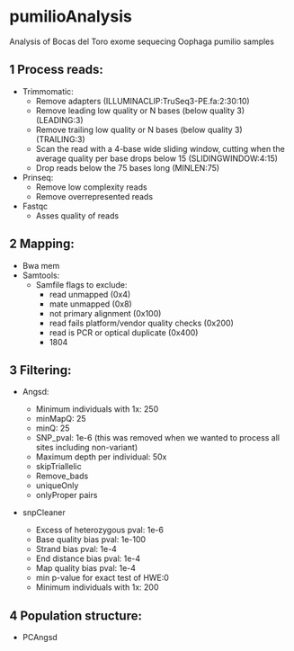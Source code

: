 # pumilioAnalysis
Analysis of Bocas del Toro exome sequecing Oophaga pumilio samples

## 1 Process reads:

- Trimmomatic:
  - Remove adapters (ILLUMINACLIP:TruSeq3-PE.fa:2:30:10)
  - Remove leading low quality or N bases (below quality 3) (LEADING:3)
  - Remove trailing low quality or N bases (below quality 3) (TRAILING:3)
  - Scan the read with a 4-base wide sliding window, cutting when the average quality per base drops below 15 (SLIDINGWINDOW:4:15)
  - Drop reads below the 75 bases long (MINLEN:75)
- Prinseq:
  - Remove low complexity reads
  - Remove overrepresented reads
- Fastqc
  - Asses quality of reads

## 2 Mapping:

- Bwa mem
- Samtools:
  - Samfile flags to exclude:
    - read unmapped (0x4)
    - mate unmapped (0x8)
    - not primary alignment (0x100)
    - read fails platform/vendor quality checks (0x200)
    - read is PCR or optical duplicate (0x400)
    - 1804
    
 ## 3 Filtering:
- Angsd:
  - Minimum individuals with 1x: 250 
  - minMapQ: 25
  - minQ: 25
  - SNP_pval: 1e-6 (this was removed when we wanted to process all sites including non-variant)
  - Maximum depth per individual: 50x
  - skipTriallelic
  - Remove_bads
  - uniqueOnly
  - onlyProper pairs

- snpCleaner
  - Excess of heterozygous pval: 1e-6
  - Base quality bias pval: 1e-100
  - Strand bias pval: 1e-4
  - End distance bias pval: 1e-4
  - Map quality bias pval: 1e-4
  - min p-value for exact test of HWE:0
  - Minimum individuals with 1x: 200


 ## 4 Population structure:
 - PCAngsd
 

